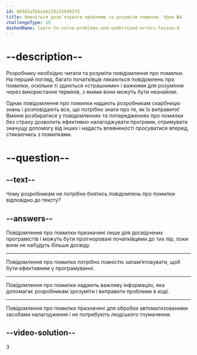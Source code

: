 ```yaml
---
id: 66581a7bb1eb2281159492fd
title: Навчіться розв’язувати проблеми та розуміти помилки. Урок №4
challengeType: 15
dashedName: learn-to-solve-problems-and-understand-errors-lesson-d
---
```


# --description--

Розробнику необхідно читати та розуміти повідомлення про помилки. На перший погляд, багато початківців лякаються повідомлень про помилки, оскільки ті здаються «страшними» і важкими для розуміння через використання термінів, з якими вони можуть бути незнайомі.

Однак повідомлення про помилки надають розробникам скарбницю знань і розповідають все, що потрібно знати про те, як їх виправити! Вміння розбиратися у повідомленнях та попередженнях про помилки без страху дозволить ефективно налагоджувати програми, отримувати значущу допомогу від інших і надасть впевненості просуватися вперед, стикаючись з помилками.

# --question--

## --text--

Чому розробникам не потрібно боятись повідомлень про помилки відповідно до тексту?

## --answers--

Повідомлення про помилки призначені лише для досвідчених програмістів і можуть бути проігноровані початківцями до тих пір, поки вони не набудуть більше досвіду.

---

Повідомлення про помилки потрібно повністю запам’ятовувати, щоб бути ефективним у програмуванні.

---

Повідомлення про помилки надають важливу інформацію, яка допомагає розробникам зрозуміти і виправити проблеми в коді.

---

Повідомлення про помилки призначені для обробки автоматизованими засобами налагодження і не потребують людського тлумачення.


## --video-solution--

3

